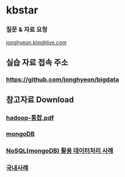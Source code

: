 # kbstar
### 질문 & 자료 요청
jonghyeon.kim@live.com
## 실습 자료 접속 주소
### https://github.com/jonghyeon/bigdata
## 참고자료 Download
### [hadoop-통합.pdf](http://nas.banyan.kr/download/kb/hadoop-통합.pdf)
### [mongoDB](http://nas.banyan.kr/download/kb/mongodb.pdf)
### [NoSQL(mongoDB) 활용 데이터처리 사례](http://nas.banyan.kr/download/kb/NoSQL을_활용한_BigData처리및_적용방안.pdf)
### [국내사례](http://nas.banyan.kr/download/kb/국내활용.pdf)
